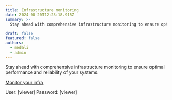 ```yaml
---
title: Infrastructure monitoring
date: 2024-08-20T12:23:18.915Z
summary: >-
  Stay ahead with comprehensive infrastructure monitoring to ensure optimal performance and reliability of your systems. 

draft: false
featured: false
authors:
  - medali
  - admin
---
```

Stay ahead with comprehensive infrastructure monitoring to ensure optimal performance and reliability of your systems. 

[Monitor your infra](https://spalytics.deslabcloud.com/d/bdten7unaf2f4b/server-monitoring-cluster1?orgId=1&amp;from=1722407261143&amp;to=1722428861144)


User: [viewer]		Password: [viewer]
